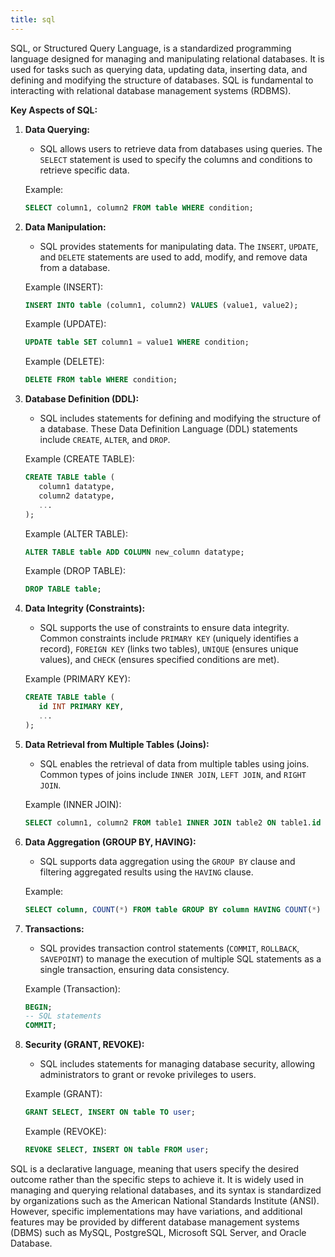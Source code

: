 ```yaml
---
title: sql
---
```


SQL, or Structured Query Language, is a standardized programming language designed for managing and manipulating relational databases. It is used for tasks such as querying data, updating data, inserting data, and defining and modifying the structure of databases. SQL is fundamental to interacting with relational database management systems (RDBMS).

**Key Aspects of SQL:**

1. **Data Querying:**
   - SQL allows users to retrieve data from databases using queries. The `SELECT` statement is used to specify the columns and conditions to retrieve specific data.

   Example:
   ```sql
   SELECT column1, column2 FROM table WHERE condition;
   ```

2. **Data Manipulation:**
   - SQL provides statements for manipulating data. The `INSERT`, `UPDATE`, and `DELETE` statements are used to add, modify, and remove data from a database.

   Example (INSERT):
   ```sql
   INSERT INTO table (column1, column2) VALUES (value1, value2);
   ```

   Example (UPDATE):
   ```sql
   UPDATE table SET column1 = value1 WHERE condition;
   ```

   Example (DELETE):
   ```sql
   DELETE FROM table WHERE condition;
   ```

3. **Database Definition (DDL):**
   - SQL includes statements for defining and modifying the structure of a database. These Data Definition Language (DDL) statements include `CREATE`, `ALTER`, and `DROP`.

   Example (CREATE TABLE):
   ```sql
   CREATE TABLE table (
      column1 datatype,
      column2 datatype,
      ...
   );
   ```

   Example (ALTER TABLE):
   ```sql
   ALTER TABLE table ADD COLUMN new_column datatype;
   ```

   Example (DROP TABLE):
   ```sql
   DROP TABLE table;
   ```

4. **Data Integrity (Constraints):**
   - SQL supports the use of constraints to ensure data integrity. Common constraints include `PRIMARY KEY` (uniquely identifies a record), `FOREIGN KEY` (links two tables), `UNIQUE` (ensures unique values), and `CHECK` (ensures specified conditions are met).

   Example (PRIMARY KEY):
   ```sql
   CREATE TABLE table (
      id INT PRIMARY KEY,
      ...
   );
   ```

5. **Data Retrieval from Multiple Tables (Joins):**
   - SQL enables the retrieval of data from multiple tables using joins. Common types of joins include `INNER JOIN`, `LEFT JOIN`, and `RIGHT JOIN`.

   Example (INNER JOIN):
   ```sql
   SELECT column1, column2 FROM table1 INNER JOIN table2 ON table1.id = table2.id;
   ```

6. **Data Aggregation (GROUP BY, HAVING):**
   - SQL supports data aggregation using the `GROUP BY` clause and filtering aggregated results using the `HAVING` clause.

   Example:
   ```sql
   SELECT column, COUNT(*) FROM table GROUP BY column HAVING COUNT(*) > 1;
   ```

7. **Transactions:**
   - SQL provides transaction control statements (`COMMIT`, `ROLLBACK`, `SAVEPOINT`) to manage the execution of multiple SQL statements as a single transaction, ensuring data consistency.

   Example (Transaction):
   ```sql
   BEGIN;
   -- SQL statements
   COMMIT;
   ```

8. **Security (GRANT, REVOKE):**
   - SQL includes statements for managing database security, allowing administrators to grant or revoke privileges to users.

   Example (GRANT):
   ```sql
   GRANT SELECT, INSERT ON table TO user;
   ```

   Example (REVOKE):
   ```sql
   REVOKE SELECT, INSERT ON table FROM user;
   ```

SQL is a declarative language, meaning that users specify the desired outcome rather than the specific steps to achieve it. It is widely used in managing and querying relational databases, and its syntax is standardized by organizations such as the American National Standards Institute (ANSI). However, specific implementations may have variations, and additional features may be provided by different database management systems (DBMS) such as MySQL, PostgreSQL, Microsoft SQL Server, and Oracle Database.